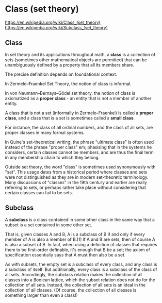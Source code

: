 # Class (set theory)

https://en.wikipedia.org/wiki/Class_(set_theory)
https://en.wikipedia.org/wiki/Subclass_(set_theory)


## Class
In set theory and its applications throughout math, a **class** is a collection of sets (sometimes other mathematical objects are permitted) that can be unambiguously defined by a property that all its members share.

The precise definition depends on foundational context.

In Zermelo–Fraenkel Set Theory, the notion of class is informal.

In von Neumann–Bernays–Gödel set theory, the notion of class is axiomatized as a **proper class** - an entity that is not a member of another entity.

A class that is not a set (informally in Zermelo–Fraenkel) is called a **proper class**, and a class that is a set is sometimes called a **small class**.

For instance, the class of all ordinal numbers, and the class of all sets, are proper classes in many formal systems.

In Quine's set-theoretical writing, the phrase "ultimate class" is often used instead of the phrase "proper class" em;
phasising that in the systems he considers, certain classes cannot be members, and are thus the final term in any membership chain to which they belong.

Outside set theory, the word "class" is sometimes used synonymously with "set". This usage dates from a historical period where classes and sets were not distinguished as they are in modern set-theoretic terminology. Many discussions of "classes" in the 19th century and earlier are really referring to sets, or perhaps rather take place without considering that certain classes can fail to be sets.


## Subclass
A **subclass** is a class contained in some other class in the same way that a subset is a set contained in some other set.

That is, given classes A and B, A is a subclass of B if and only if every member of A is also a member of B.[1] If A and B are sets, then of course A is also a subset of B. In fact, when using a definition of classes that requires them to be first-order definable, it's enough that B be a set; the axiom of specification essentially says that A must then also be a set.

As with subsets, the empty set is a subclass of every class, and any class is a subclass of itself. But additionally, every class is a subclass of the class of all sets. Accordingly, the subclass relation makes the collection of all classes into a Boolean lattice, which the subset relation does not do for the collection of all sets. Instead, the collection of all sets is an ideal in the collection of all classes. (Of course, the collection of all classes is something larger than even a class!)
